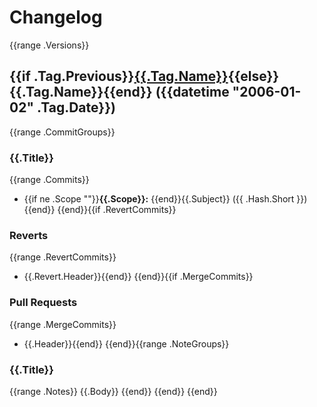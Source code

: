 # Changelog
{{range .Versions}}
<a name="{{.Tag.Name}}"></a>
## {{if .Tag.Previous}}[{{.Tag.Name}}]({{$.Info.RepositoryURL}}/compare/{{.Tag.Previous.Name}}...{{.Tag.Name}}){{else}}{{.Tag.Name}}{{end}} ({{datetime "2006-01-02" .Tag.Date}})
{{range .CommitGroups}}
### {{.Title}}
{{range .Commits}}
* {{if ne .Scope ""}}**{{.Scope}}:** {{end}}{{.Subject}} ({{ .Hash.Short }}){{end}}
{{end}}{{if .RevertCommits}}
### Reverts
{{range .RevertCommits}}
* {{.Revert.Header}}{{end}}
{{end}}{{if .MergeCommits}}
### Pull Requests
{{range .MergeCommits}}
* {{.Header}}{{end}}
{{end}}{{range .NoteGroups}}
### {{.Title}}
{{range .Notes}}
{{.Body}}
{{end}}
{{end}}
{{end}}